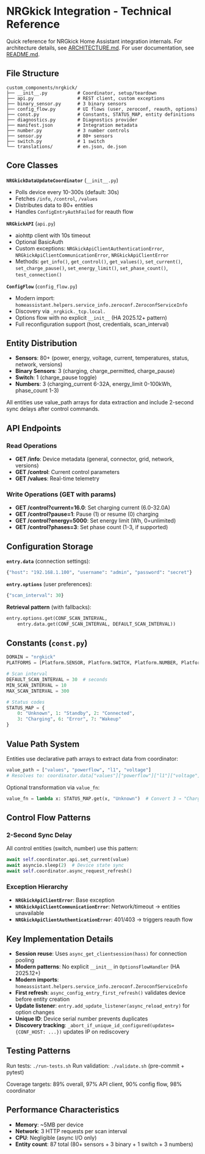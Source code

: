 # NRGkick Integration - Technical Reference

Quick reference for NRGkick Home Assistant integration internals. For architecture details, see [ARCHITECTURE.md](ARCHITECTURE.md). For user documentation, see [README.md](README.md).

## File Structure

```
custom_components/nrgkick/
├── __init__.py           # Coordinator, setup/teardown
├── api.py                # REST client, custom exceptions
├── binary_sensor.py      # 3 binary sensors
├── config_flow.py        # UI flows (user, zeroconf, reauth, options)
├── const.py              # Constants, STATUS_MAP, entity definitions
├── diagnostics.py        # Diagnostics provider
├── manifest.json         # Integration metadata
├── number.py             # 3 number controls
├── sensor.py             # 80+ sensors
├── switch.py             # 1 switch
└── translations/         # en.json, de.json
```

## Core Classes

**`NRGkickDataUpdateCoordinator`** (`__init__.py`)

- Polls device every 10-300s (default: 30s)
- Fetches `/info`, `/control`, `/values`
- Distributes data to 80+ entities
- Handles `ConfigEntryAuthFailed` for reauth flow

**`NRGkickAPI`** (`api.py`)

- aiohttp client with 10s timeout
- Optional BasicAuth
- Custom exceptions: `NRGkickApiClientAuthenticationError`, `NRGkickApiClientCommunicationError`, `NRGkickApiClientError`
- Methods: `get_info()`, `get_control()`, `get_values()`, `set_current()`, `set_charge_pause()`, `set_energy_limit()`, `set_phase_count()`, `test_connection()`

**`ConfigFlow`** (`config_flow.py`)

- Modern import: `homeassistant.helpers.service_info.zeroconf.ZeroconfServiceInfo`
- Discovery via `_nrgkick._tcp.local.`
- Options flow with no explicit `__init__` (HA 2025.12+ pattern)
- Full reconfiguration support (host, credentials, scan_interval)

## Entity Distribution

- **Sensors**: 80+ (power, energy, voltage, current, temperatures, status, network, versions)
- **Binary Sensors**: 3 (charging, charge_permitted, charge_pause)
- **Switch**: 1 (charge_pause toggle)
- **Numbers**: 3 (charging_current 6-32A, energy_limit 0-100kWh, phase_count 1-3)

All entities use value_path arrays for data extraction and include 2-second sync delays after control commands.

## API Endpoints

### Read Operations

- **GET /info**: Device metadata (general, connector, grid, network, versions)
- **GET /control**: Current control parameters
- **GET /values**: Real-time telemetry

### Write Operations (GET with params)

- **GET /control?current=16.0**: Set charging current (6.0-32.0A)
- **GET /control?pause=1**: Pause (1) or resume (0) charging
- **GET /control?energy=5000**: Set energy limit (Wh, 0=unlimited)
- **GET /control?phases=3**: Set phase count (1-3, if supported)

## Configuration Storage

**`entry.data`** (connection settings):

```python
{"host": "192.168.1.100", "username": "admin", "password": "secret"}
```

**`entry.options`** (user preferences):

```python
{"scan_interval": 30}
```

**Retrieval pattern** (with fallbacks):

```python
entry.options.get(CONF_SCAN_INTERVAL,
    entry.data.get(CONF_SCAN_INTERVAL, DEFAULT_SCAN_INTERVAL))
```

## Constants (`const.py`)

```python
DOMAIN = "nrgkick"
PLATFORMS = [Platform.SENSOR, Platform.SWITCH, Platform.NUMBER, Platform.BINARY_SENSOR]

# Scan interval
DEFAULT_SCAN_INTERVAL = 30  # seconds
MIN_SCAN_INTERVAL = 10
MAX_SCAN_INTERVAL = 300

# Status codes
STATUS_MAP = {
    0: "Unknown", 1: "Standby", 2: "Connected",
    3: "Charging", 6: "Error", 7: "Wakeup"
}
```

## Value Path System

Entities use declarative path arrays to extract data from coordinator:

```python
value_path = ["values", "powerflow", "l1", "voltage"]
# Resolves to: coordinator.data["values"]["powerflow"]["l1"]["voltage"]
```

Optional transformation via `value_fn`:

```python
value_fn = lambda x: STATUS_MAP.get(x, "Unknown")  # Convert 3 → "Charging"
```

## Control Flow Patterns

### 2-Second Sync Delay

All control entities (switch, number) use this pattern:

```python
await self.coordinator.api.set_current(value)
await asyncio.sleep(2)  # Device state sync
await self.coordinator.async_request_refresh()
```

### Exception Hierarchy

- **`NRGkickApiClientError`**: Base exception
- **`NRGkickApiClientCommunicationError`**: Network/timeout → entities unavailable
- **`NRGkickApiClientAuthenticationError`**: 401/403 → triggers reauth flow

## Key Implementation Details

- **Session reuse**: Uses `async_get_clientsession(hass)` for connection pooling
- **Modern patterns**: No explicit `__init__` in `OptionsFlowHandler` (HA 2025.12+)
- **Modern imports**: `homeassistant.helpers.service_info.zeroconf.ZeroconfServiceInfo`
- **First refresh**: `async_config_entry_first_refresh()` validates device before entity creation
- **Update listener**: `entry.add_update_listener(async_reload_entry)` for option changes
- **Unique ID**: Device serial number prevents duplicates
- **Discovery tracking**: `_abort_if_unique_id_configured(updates={CONF_HOST: ...})` updates IP on rediscovery

## Testing Patterns

Run tests: `./run-tests.sh`
Run validation: `./validate.sh` (pre-commit + pytest)

Coverage targets: 89% overall, 97% API client, 90% config flow, 98% coordinator

## Performance Characteristics

- **Memory**: ~5MB per device
- **Network**: 3 HTTP requests per scan interval
- **CPU**: Negligible (async I/O only)
- **Entity count**: 87 total (80+ sensors + 3 binary + 1 switch + 3 numbers)
